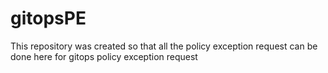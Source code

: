 # gitopsPE

This repository was created so that all the policy exception request can be done here for gitops policy exception request 

